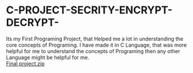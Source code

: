 # C-PROJECT-SECRITY-ENCRYPT-DECRYPT-
Its my First Programing Project, that Helped me a lot in understanding the core concepts of Programing. I have made it in C Language, that was more helpful for me to understand the concepts of Programing then any other Language might be helpful for me.  
[Final project.zip](https://github.com/Abuzar-King/C-PROJECT-SECRITY-ENCRYPT-DECRYPT-/files/9603223/Final.project.zip)
